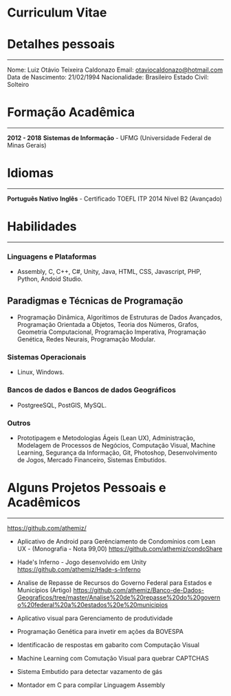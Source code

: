# Curriculum Vitae 

# Detalhes pessoais
---
Nome: Luiz Otávio Teixeira Caldonazo
Email: otaviocaldonazo@hotmail.com
Data de Nascimento: 21/02/1994
Nacionalidade: Brasileiro
Estado Civil: Solteiro

# Formação Acadêmica
---
**2012 - 2018** 
**Sistemas de Informação** - UFMG (Universidade Federal de Minas Gerais)

# Idiomas
---
**Português Nativo**
**Inglês** - Certificado TOEFL ITP 2014 Nivel B2 (Avançado)

# Habilidades
---

### Linguagens e Plataformas
- Assembly, C, C++, C#, Unity, Java, HTML, CSS, Javascript, PHP, Python, Andoid Studio. 

## Paradigmas e Técnicas de Programação
 - Programação Dinâmica, Algorítimos de Estruturas de Dados Avançados, Programação Orientada a Objetos, Teoria dos Números, Grafos, Geometria Computacional, Programação Imperativa, Programação Genética, Redes Neurais, Programação Modular.

### Sistemas Operacionais
- Linux, Windows.

### Bancos de dados e Bancos de dados Geográficos
- PostgreeSQL, PostGIS, MySQL.

### Outros
- Prototipagem e Metodologias Ágeis (Lean UX), Administração, Modelagem de Processos de Negócios, Computação Visual, Machine Learning, Segurança da Informação, Git, Photoshop, Desenvolvimento de Jogos, Mercado Financeiro, Sistemas Embutidos.

# Alguns Projetos Pessoais e Acadêmicos
---
https://github.com/athemiz/

- Aplicativo de Android para Gerênciamento de Condomínios com Lean UX - (Monografia - Nota 99,00)
https://github.com/athemiz/condoShare

- Hade's Inferno - Jogo desenvolvido em Unity
 https://github.com/athemiz/Hade-s-Inferno

- Analise de Repasse de Recursos do Governo Federal para Estados e Municípios (Artigo)
https://github.com/athemiz/Banco-de-Dados-Geograficos/tree/master/Analise%20de%20repasse%20do%20governo%20federal%20a%20estados%20e%20municipios

- Aplicativo visual para Gerenciamento de produtividade

- Programação Genética para invetir em ações da BOVESPA

- Identificacão de respostas em gabarito com Computação Visual

- Machine Learning com Comutação Visual para quebrar CAPTCHAS

- Sistema Embutido para detectar vazamento de gás

- Montador em C para compilar Linguagem Assembly
